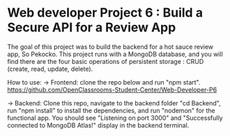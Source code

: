 # Web developer Project 6 : Build a Secure API for a Review App

The goal of this project was to build the backend for a hot sauce review app, So Pekocko. 
This project runs with a MongoDB database, and you will find there are the four basic operations of persistent storage : CRUD (create, read, update, delete).

How to use: 
-> Frontend: clone the repo below and run "npm start".
   https://github.com/OpenClassrooms-Student-Center/Web-Developer-P6
   
-> Backend: Clone this repo, navigate to the backend folder "cd Backend", run "npm install" to install the dependencies, and run "nodemon" for the functional app.
            You should see "Listening on port 3000" and "Successfully connected to MongoDB Atlas!" display in the backend terminal.
